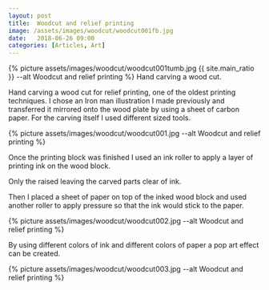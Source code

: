 ```yaml
---
layout: post
title:  Woodcut and relief printing
image: /assets/images/woodcut/woodcut001fb.jpg
date:   2018-06-26 09:00
categories: [Articles, Art]
---
```

{% picture assets/images/woodcut/woodcut001tumb.jpg {{ site.main_ratio }} --alt Woodcut and relief printing %}
Hand carving a wood cut.

<!--more-->

Hand carving a wood cut for relief printing, one of the oldest printing techniques. I chose an Iron man illustration I made previously and transferred it mirrored onto the wood plate by using a sheet of carbon paper. For the carving itself I used different sized tools.  

{% picture assets/images/woodcut/woodcut001.jpg --alt Woodcut and relief printing %}

Once the printing block was finished I used an ink roller to apply a layer of printing ink on the wood block.

Only the raised leaving the carved parts clear of ink.

Then I placed a sheet of paper on top of the inked wood block and used another roller to apply pressure so that the ink would stick to the paper.

{% picture assets/images/woodcut/woodcut002.jpg --alt Woodcut and relief printing %}

 By using different colors of ink and different colors of paper a pop art effect can be created.

{% picture assets/images/woodcut/woodcut003.jpg --alt Woodcut and relief printing %}



